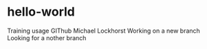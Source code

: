 # hello-world
Training usage GIThub Michael Lockhorst
Working on a new branch
Looking for a nother branch
